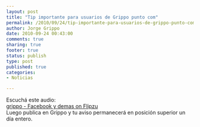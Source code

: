 ```yaml
--- 
layout: post
title: "Tip importante para usuarios de Grippo punto com"
permalink: /2010/09/24/tip-importante-para-usuarios-de-grippo-punto-com/
author: Jorge Grippo
date: 2010-09-24 00:43:00
comments: true
sharing: true
footer: true
status: publish
type: post
published: true
categories: 
- Noticias

---
```

<!-- 145 -->
<div>Escuchá este audio:</div><div>
</div><a href="http://flipzu.com/grippo/2170">grippo - Facebook y demas on Flipzu</a><div>
</div><div>Luego publica en Grippo y tu aviso permanecerá en posición superior un día entero.</div><div>
</div>

